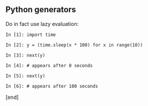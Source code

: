 ## Python generators

Do in fact use lazy evaluation:

```
In [1]: import time

In [2]: y = (time.sleep(x * 100) for x in range(10))

In [3]: next(y)

In [4]: # appears after 0 seconds

In [5]: next(y)

In [6]: # appears after 100 seconds
```

[end]
